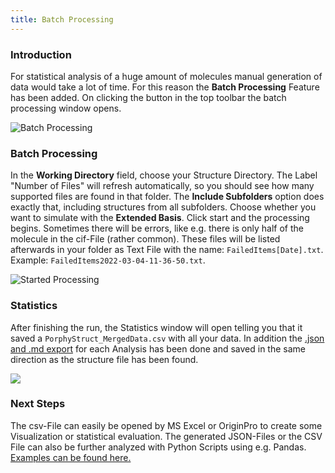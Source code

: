 ```yaml
---
title: Batch Processing
---
```

### Introduction

For statistical analysis of a huge amount of molecules manual generation of data would take a lot of time. For this reason the **Batch Processing** Feature has been added. On clicking the button in the top toolbar the batch processing window opens.

![Batch Processing](/uploads/batch.png)

### Batch Processing

In the **Working Directory** field, choose your Structure Directory. The Label "Number of Files" will refresh automatically, so you should see how many supported files are found in that folder. The **Include Subfolders** option does exactly that, including structures from all subfolders. Choose whether you want to simulate with the **Extended Basis**. Click start and the processing begins. Sometimes there will be errors, like e.g. there is only half of the molecule in the cif-File (rather common). These files will be listed afterwards in your folder as Text File with the name: `FailedItems[Date].txt`. Example: `FailedItems2022-03-04-11-36-50.txt`. 

![Started Processing](/uploads/batchstarted.png)

### Statistics

After finishing the run, the Statistics window will open telling you that it saved a `PorphyStruct_MergedData.csv` with all your data. In addition the [.json and .md export](/docs/export-plots-and-data) for each Analysis has been done and saved in the same direction as the structure file has been found.

![](/uploads/finishedbatch.png)

### Next Steps

The csv-File can easily be opened by MS Excel or OriginPro to create some Visualization or statistical evaluation. The generated JSON-Files or the CSV File can also be further analyzed with Python Scripts using e.g. Pandas. [Examples can be found here.](https://github.com/JensKrumsieck/porphystruct-scripts)